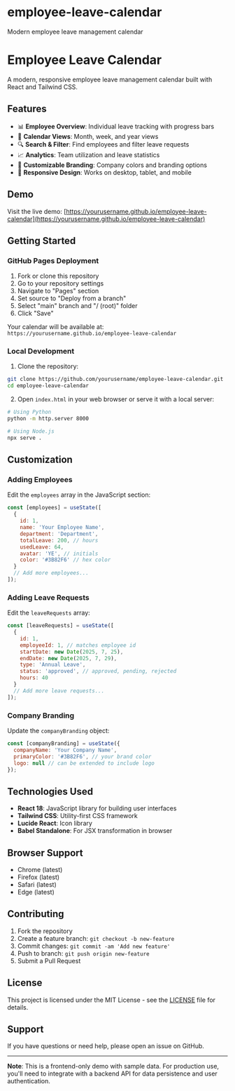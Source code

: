 # employee-leave-calendar
Modern employee leave management calendar
# Employee Leave Calendar

A modern, responsive employee leave management calendar built with React and Tailwind CSS.

## Features

- 📊 **Employee Overview**: Individual leave tracking with progress bars
- 📅 **Calendar Views**: Month, week, and year views
- 🔍 **Search & Filter**: Find employees and filter leave requests
- 📈 **Analytics**: Team utilization and leave statistics
- 🎨 **Customizable Branding**: Company colors and branding options
- 📱 **Responsive Design**: Works on desktop, tablet, and mobile

## Demo

Visit the live demo: [https://yourusername.github.io/employee-leave-calendar](https://yourusername.github.io/employee-leave-calendar)

## Getting Started

### GitHub Pages Deployment

1. Fork or clone this repository
2. Go to your repository settings
3. Navigate to "Pages" section
4. Set source to "Deploy from a branch"
5. Select "main" branch and "/ (root)" folder
6. Click "Save"

Your calendar will be available at: `https://yourusername.github.io/employee-leave-calendar`

### Local Development

1. Clone the repository:
```bash
git clone https://github.com/yourusername/employee-leave-calendar.git
cd employee-leave-calendar
```

2. Open `index.html` in your web browser or serve it with a local server:
```bash
# Using Python
python -m http.server 8000

# Using Node.js
npx serve .
```

## Customization

### Adding Employees

Edit the `employees` array in the JavaScript section:

```javascript
const [employees] = useState([
  {
    id: 1,
    name: 'Your Employee Name',
    department: 'Department',
    totalLeave: 200, // hours
    usedLeave: 64,
    avatar: 'YE', // initials
    color: '#3B82F6' // hex color
  }
  // Add more employees...
]);
```

### Adding Leave Requests

Edit the `leaveRequests` array:

```javascript
const [leaveRequests] = useState([
  {
    id: 1,
    employeeId: 1, // matches employee id
    startDate: new Date(2025, 7, 25),
    endDate: new Date(2025, 7, 29),
    type: 'Annual Leave',
    status: 'approved', // approved, pending, rejected
    hours: 40
  }
  // Add more leave requests...
]);
```

### Company Branding

Update the `companyBranding` object:

```javascript
const [companyBranding] = useState({
  companyName: 'Your Company Name',
  primaryColor: '#3B82F6', // your brand color
  logo: null // can be extended to include logo
});
```

## Technologies Used

- **React 18**: JavaScript library for building user interfaces
- **Tailwind CSS**: Utility-first CSS framework
- **Lucide React**: Icon library
- **Babel Standalone**: For JSX transformation in browser

## Browser Support

- Chrome (latest)
- Firefox (latest)
- Safari (latest)
- Edge (latest)

## Contributing

1. Fork the repository
2. Create a feature branch: `git checkout -b new-feature`
3. Commit changes: `git commit -am 'Add new feature'`
4. Push to branch: `git push origin new-feature`
5. Submit a Pull Request

## License

This project is licensed under the MIT License - see the [LICENSE](LICENSE) file for details.

## Support

If you have questions or need help, please open an issue on GitHub.

---

**Note**: This is a frontend-only demo with sample data. For production use, you'll need to integrate with a backend API for data persistence and user authentication.
